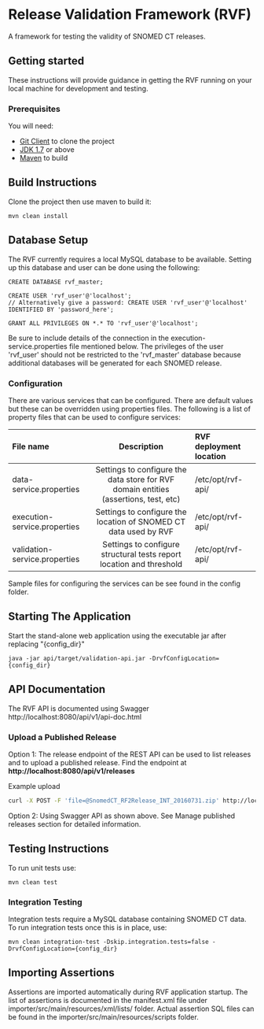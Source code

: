 Release Validation Framework (RVF)
====================================
A framework for testing the validity of SNOMED CT releases.

Getting started
---------------
These instructions will provide guidance in getting the RVF running on your local machine for development and testing.

### Prerequisites
You will need:
- [Git Client](https://git-scm.com/) to clone the project
- [JDK 1.7](http://www.oracle.com/technetwork/java/javase/downloads) or above 
- [Maven](https://maven.apache.org/) to build


Build Instructions
------------------
Clone the project then use maven to build it:
```
mvn clean install
```

Database Setup
------------------
The RVF currently requires a local MySQL database to be available.
Setting up this database and user can be done using the following:
```
CREATE DATABASE rvf_master;

CREATE USER 'rvf_user'@'localhost';
// Alternatively give a password: CREATE USER 'rvf_user'@'localhost' IDENTIFIED BY 'password_here';

GRANT ALL PRIVILEGES ON *.* TO 'rvf_user'@'localhost';
```
Be sure to include details of the connection in the execution-service.properties file mentioned below.
The privileges of the user 'rvf_user' should not be restricted to the 'rvf_master' database because additional databases will be generated for each SNOMED release.

### Configuration
There are various services that can be configured. There are default values but these can be overridden using properties files.
The following is a list of property files that can be used to configure services:

|File name | Description | RVF deployment location |
|:------------- |:-------------:|:-----|
data-service.properties | Settings to configure the data store for RVF domain entities (assertions, test, etc) | /etc/opt/rvf-api/ |
execution-service.properties | Settings to configure the location of SNOMED CT data used by RVF | /etc/opt/rvf-api/ |
validation-service.properties | Settings to configure structural tests report location and threshold |  /etc/opt/rvf-api/ |

Sample files for configuring the services can be see found in the config folder.

Starting The Application
------------------
Start the stand-alone web application using the executable jar after replacing "{config_dir}"

`java -jar api/target/validation-api.jar -DrvfConfigLocation={config_dir}`

API Documentation
--------------------
The RVF API is documented using Swagger http://localhost:8080/api/v1/api-doc.html

### Upload a Published Release
Option 1:
The release endpoint of the REST API can be used to list releases and to upload a published release.
Find the endpoint at **http://localhost:8080/api/v1/releases**

Example upload
```bash
curl -X POST -F 'file=@SnomedCT_RF2Release_INT_20160731.zip' http://localhost:8080/api/v1/releases/int/20160731
```
Option 2: Using Swagger API as shown above. See Manage published releases section for detailed information.

Testing Instructions
--------------------
To run unit tests use: 
```
mvn clean test
```

### Integration Testing
Integration tests require a MySQL database containing SNOMED CT data. To run integration tests once this is in place, use: 
```
mvn clean integration-test -Dskip.integration.tests=false -DrvfConfigLocation={config_dir}

```

Importing Assertions
--------------------
Assertions are imported automatically during RVF application startup. The list of assertions is documented in the manifest.xml file under importer/src/main/resources/xml/lists/ folder. Actual assertion SQL files can be found in the importer/src/main/resources/scripts folder.

